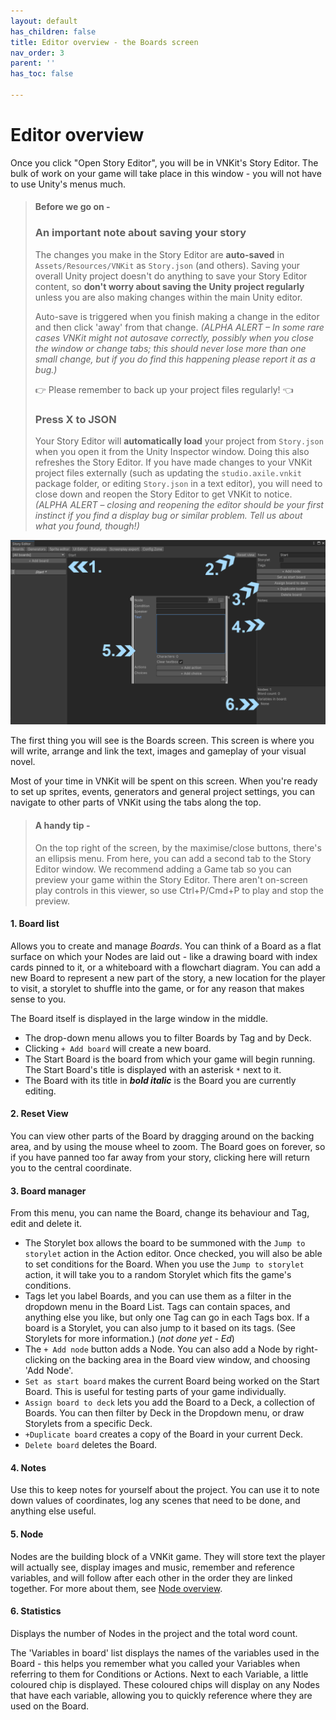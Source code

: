 ```yaml
---
layout: default
has_children: false
title: Editor overview - the Boards screen
nav_order: 3
parent: ''
has_toc: false

---
```

# Editor overview

Once you click "Open Story Editor", you will be in VNKit's Story Editor. The bulk of work on your game will take place in this window - you will not have to use Unity's menus much.

> #### Before we go on -
>
> ### An important note about saving your story
>
> The changes you make in the Story Editor are **auto-saved** in `Assets/Resources/VNKit` as `Story.json` (and others). Saving your overall Unity project doesn't do anything to save your Story Editor content, so **don't worry about saving the Unity project regularly** unless you are also making changes within the main Unity editor.
>
> Auto-save is triggered when you finish making a change in the editor and then click 'away' from that change. _(ALPHA ALERT – In some rare cases VNKit might not autosave correctly, possibly when you close the window or change tabs; this should never lose more than one small change, but if you do find this happening please report it as a bug.)_
>
> 👉 Please remember to back up your project files regularly! 👈
>
> ### Press X to JSON
>
> Your Story Editor will **automatically load** your project from `Story.json` when you open it from the Unity Inspector window. Doing this also refreshes the Story Editor. If you have made changes to your VNKit project files externally (such as updating the `studio.axile.vnkit` package folder, or editing `Story.json` in a text editor), you will need to close down and reopen the Story Editor to get VNKit to notice. _(ALPHA ALERT_ – _closing and reopening the editor should be your first instinct if you find a display bug or similar problem. Tell us about what you found, though!)_

![](/assets/images/editor-overview.png)

The first thing you will see is the Boards screen. This screen is where you will write, arrange and link the text, images and gameplay of your visual novel.

Most of your time in VNKit will be spent on this screen. When you're ready to set up sprites, events, generators and general project settings, you can navigate to other parts of VNKit using the tabs along the top.

> #### A handy tip -
>
> On the top right of the screen, by the maximise/close buttons, there's an ellipsis menu. From here, you can add a second tab to the Story Editor window. We recommend adding a Game tab so you can preview your game within the Story Editor. There aren't on-screen play controls in this viewer, so use Ctrl+P/Cmd+P to play and stop the preview.

#### 1. Board list

Allows you to create and manage _Boards_. You can think of a Board as a flat surface on which your Nodes are laid out - like a drawing board with index cards pinned to it, or a whiteboard with a flowchart diagram. You can add a new Board to represent a new part of the story, a new location for the player to visit, a storylet to shuffle into the game, or for any reason that makes sense to you.

The Board itself is displayed in the large window in the middle.

* The drop-down menu allows you to filter Boards by Tag and by Deck.
* Clicking `+ Add board` will create a new board.
* The Start Board is the board from which your game will begin running. The Start Board's title is displayed with an asterisk `*` next to it.
* The Board with its title in **_bold italic_** is the Board you are currently editing.

#### 2. Reset View

You can view other parts of the Board by dragging around on the backing area, and by using the mouse wheel to zoom. The Board goes on forever, so if you have panned too far away from your story, clicking here will return you to the central coordinate.

#### 3. Board manager

From this menu, you can name the Board, change its behaviour and Tag, edit and delete it.

* The Storylet box allows the board to be summoned with the `Jump to storylet` action in the Action editor. Once checked, you will also be able to set conditions for the Board. When you use the `Jump to storylet` action, it will take you to a random Storylet which fits the game's conditions.
* Tags let you label Boards, and you can use them as a filter in the dropdown menu in the Board List. Tags can contain spaces, and anything else you like, but only one Tag can go in each Tags box. If a board is a Storylet, you can also jump to it based on its tags. (See Storylets for more information.) (_not done yet - Ed_)
* The `+ Add node` button adds a Node. You can also add a Node by right-clicking on the backing area in the Board view window, and choosing 'Add Node'.
* `Set as start board` makes the current Board being worked on the Start Board. This is useful for testing parts of your game individually.
* `Assign board to deck` lets you add the Board to a Deck, a collection of Boards. You can then filter by Deck in the Dropdown menu, or draw Storylets from a specific Deck.
* `+Duplicate board` creates a copy of the Board in your current Deck.
* `Delete board` deletes the Board.

#### 4. Notes

Use this to keep notes for yourself about the project. You can use it to note down values of coordinates, log any scenes that need to be done, and anything else useful.

#### 5. Node

Nodes are the building block of a VNKit game. They will store text the player will actually see, display images and music, remember and reference variables, and will follow after each other in the order they are linked together. For more about them, see [Node overview](/docs/node-cheatsheet/).

#### 6. Statistics

Displays the number of Nodes in the project and the total word count.

The 'Variables in board' list displays the names of the variables used in the Board - this helps you remember what you called your Variables when referring to them for Conditions or Actions. Next to each Variable, a little coloured chip is displayed. These coloured chips will display on any Nodes that have each variable, allowing you to quickly reference where they are used on the Board.